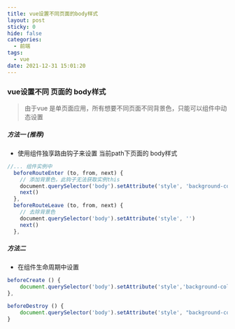 ```yaml
---
title: vue设置不同页面的body样式
layout: post
sticky: 0
hide: false
categories:
  - 前端
tags:
  - vue
date: 2021-12-31 15:01:20
---
```

### vue设置不同 页面的 body样式

> 由于vue 是单页面应用，所有想要不同页面不同背景色，只能可以组件中动态设置

##### 方法一 (推荐)
* 使用组件独享路由钩子来设置 当前path下页面的 body样式
``` javascript
//... 组件实例中
  beforeRouteEnter (to, from, next) {
    // 添加背景色，此钩子无法获取实例this
    document.querySelector('body').setAttribute('style', 'background-color:#F4F4F4')
    next()
  },
  beforeRouteLeave (to, from, next) {
    // 去除背景色
    document.querySelector('body').setAttribute('style', '')
    next()
  },
```
##### 方法二
* 在组件生命周期中设置
``` javascript
beforeCreate () { 
    document.querySelector('body').setAttribute('style','background-color:rgb(245,245,245)')
},

beforeDestroy () { 
    document.querySelector('body').setAttribute('style', "background-color:''")
}
```
